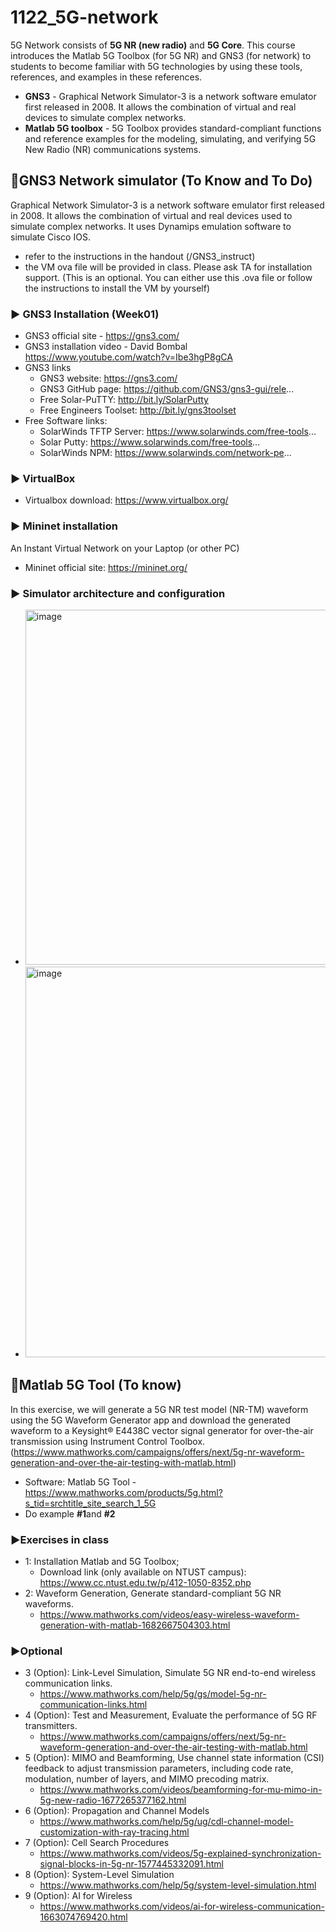# 1122_5G-network
5G Network consists of **5G NR (new radio)** and **5G Core**. 
This course introduces the Matlab 5G Toolbox (for 5G NR) and GNS3 (for network) to students to become familiar with 5G technologies by using these tools, references, and examples in these references.
- **GNS3** - Graphical Network Simulator-3 is a network software emulator first released in 2008. It allows the combination of virtual and real devices to simulate complex networks.
- **Matlab 5G toolbox** - 5G Toolbox provides standard-compliant functions and reference examples for the modeling, simulating, and verifying 5G New Radio (NR) communications systems. 

## 🔰GNS3 Network simulator (To Know and To Do)
Graphical Network Simulator-3 is a network software emulator first released in 2008. It allows the combination of virtual and real devices used to simulate complex networks. It uses Dynamips emulation software to simulate Cisco IOS.
- refer to the instructions in the handout (/GNS3_instruct)
- the VM ova file will be provided in class. Please ask TA for installation support. (This is an optional. You can either use this .ova file or follow the instructions to install the VM by yourself)    
### ▶️ GNS3 Installation (Week01)
- GNS3 official site - https://gns3.com/
- GNS3 installation video - David Bombal https://www.youtube.com/watch?v=Ibe3hgP8gCA 
- GNS3 links
  - GNS3 website: https://gns3.com/
  - GNS3 GitHub page: https://github.com/GNS3/gns3-gui/rele...
  - Free Solar-PuTTY: http://bit.ly/SolarPutty
  - Free Engineers Toolset: http://bit.ly/gns3toolset
- Free Software links: 
  - SolarWinds TFTP Server: https://www.solarwinds.com/free-tools...
  - Solar Putty: https://www.solarwinds.com/free-tools...
  - SolarWinds NPM: https://www.solarwinds.com/network-pe...
### ▶️ VirtualBox 
 - Virtualbox download: https://www.virtualbox.org/
### ▶️ Mininet installation
An Instant Virtual Network on your Laptop (or other PC)
- Mininet official site: https://mininet.org/
### ▶️ Simulator architecture and configuration  
- <img width="568" alt="image" src="https://github.com/iiotntust/1122_5G-network/assets/56021651/5ff05b63-4d8e-4f60-b502-a69cd2c95ca1">
- <img width="625" alt="image" src="https://github.com/iiotntust/1122_5G-network/assets/56021651/b0027a96-d083-4e39-a65d-519bc94d3a41">
## 🔰Matlab 5G Tool (To know)
In this exercise, we will generate a 5G NR test model (NR-TM) waveform using the 5G Waveform Generator app and download the generated waveform to a Keysight® E4438C vector signal generator for over-the-air transmission using Instrument Control Toolbox.(https://www.mathworks.com/campaigns/offers/next/5g-nr-waveform-generation-and-over-the-air-testing-with-matlab.html)
- Software: Matlab 5G Tool - https://www.mathworks.com/products/5g.html?s_tid=srchtitle_site_search_1_5G
- Do example **#1**and **#2**
### ▶️Exercises in class
- 1: Installation Matlab and 5G Toolbox;  
  - Download link (only available on NTUST campus): https://www.cc.ntust.edu.tw/p/412-1050-8352.php 
- 2: Waveform Generation, Generate standard-compliant 5G NR waveforms.
   - https://www.mathworks.com/videos/easy-wireless-waveform-generation-with-matlab-1682667504303.html
### ▶️Optional 
- 3 (Option): Link-Level Simulation, Simulate 5G NR end-to-end wireless communication links.
  - https://www.mathworks.com/help/5g/gs/model-5g-nr-communication-links.html
- 4 (Option): Test and Measurement, Evaluate the performance of 5G RF transmitters.
  - https://www.mathworks.com/campaigns/offers/next/5g-nr-waveform-generation-and-over-the-air-testing-with-matlab.html
- 5 (Option): MIMO and Beamforming, Use channel state information (CSI) feedback to adjust transmission parameters, including code rate, modulation, number of layers, and MIMO precoding matrix.
  - https://www.mathworks.com/videos/beamforming-for-mu-mimo-in-5g-new-radio-1677265377162.html
- 6 (Option): Propagation and Channel Models
  - https://www.mathworks.com/help/5g/ug/cdl-channel-model-customization-with-ray-tracing.html
- 7 (Option): Cell Search Procedures
  - https://www.mathworks.com/videos/5g-explained-synchronization-signal-blocks-in-5g-nr-1577445332091.html 
- 8 (Option): System-Level Simulation
  - https://www.mathworks.com/help/5g/system-level-simulation.html
- 9 (Option): AI for Wireless 
  - https://www.mathworks.com/videos/ai-for-wireless-communication-1663074769420.html
